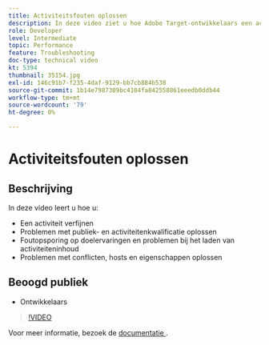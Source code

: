 ```yaml
---
title: Activiteitsfouten oplossen
description: In deze video ziet u hoe Adobe Target-ontwikkelaars een activiteit kunnen verfijnen, problemen met het publiek en de activiteit kunnen oplossen, problemen met het laden van doelervaringen en activiteiteninhoud kunnen oplossen en conflicten, hosts en eigenschappen kunnen oplossen.
role: Developer
level: Intermediate
topic: Performance
feature: Troubleshooting
doc-type: technical video
kt: 5394
thumbnail: 35154.jpg
exl-id: 146c91b7-f235-4daf-9129-bb7cb884b538
source-git-commit: 1b14e7987309bc4104fa842558861eeedb0ddb44
workflow-type: tm+mt
source-wordcount: '79'
ht-degree: 0%

---
```


# Activiteitsfouten oplossen

## Beschrijving

In deze video leert u hoe u:

* Een activiteit verfijnen
* Problemen met publiek- en activiteitenkwalificatie oplossen
* Foutopsporing op doelervaringen en problemen bij het laden van activiteiteninhoud
* Problemen met conflicten, hosts en eigenschappen oplossen

## Beoogd publiek

* Ontwikkelaars

>[!VIDEO](https://video.tv.adobe.com/v/35154/?quality=12)

Voor meer informatie, bezoek de [ documentatie ](https://experienceleague.adobe.com/docs/target/using/troubleshoot/troubleshooting-target.html?lang=en).
